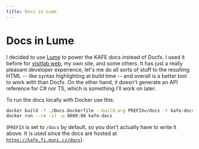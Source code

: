 ```yaml
---
title: Docs in Lume
---
```


# Docs in Lume

I decided to use [Lume](https://lume.land) to power the KAFE docs instead of Docfx.
I used it before for [visitlab web](https://visitlab.fi.muni.cz/), my own site, and some others.
It has just a really pleasant developer experience, let's me do all sorts of stuff to the resulting HTML -- like syntax highlighting at build time -- and overall is a better tool to work with than Docfx.
On the other hand, it doesn't generate an API reference for C# nor TS, which is something I'll work on later.

To run the docs locally with Docker use this:

```bash
docker build -f ./Docs.Dockerfile --build-arg PREFIX=/docs -t kafe-docs .
docker run --rm -it -p 8080:80 kafe-docs
```

(`PREFIX` is set to `/docs` by default, so you don't actually have to write it above.
It is used since the docs are hosted at [`https://kafe.fi.muni.cz/docs`](https://kafe.fi.muni.cz/docs)).
